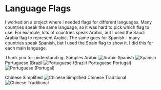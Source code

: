 # Language Flags

I worked on a project where I needed flags for different languages. Many countries speak the same language, so it was hard to pick which flag to use. For example, lots of countries speak Arabic, but I used the Saudi Arabia flag to represent Arabic. The same goes for Spanish - many countries speak Spanish, but I used the Spain flag to show it. I did this for each main language.

Thank you for understanding.
Samples
Arabic ![Arabic](https://github.com/tayyab910929/languages-flag/assets/21190055/c7a3b9b2-5dc3-4b0f-a0fe-b3e2603eb07c)
Spanish ![Spanish](https://github.com/tayyab910929/languages-flag/assets/21190055/5b670894-e6c1-4bd1-8bd9-2d617c162942)
Portuguese (Brazil ![Portuguese (Brazil)](https://github.com/tayyab910929/languages-flag/assets/21190055/0e418dc4-2301-4f53-8aef-e45669f08024)
Portuguese Portugal) ![Portuguese (Portugal)](https://github.com/tayyab910929/languages-flag/assets/21190055/4558f01d-0296-43dd-8aca-a2a1457ca4f6)

Chinese Simplified ![Chinese Simplified](https://github.com/tayyab910929/languages-flag/assets/21190055/ecf2f13e-bb45-4ad1-97ed-7181dd7b5969)
Chinese Traditional ![Chinese Traditional](https://github.com/tayyab910929/languages-flag/assets/21190055/9e30a4c7-79c4-4409-938f-4a5a3f32d347)
